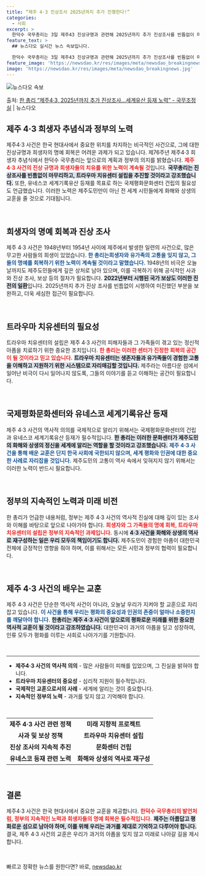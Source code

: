 ```yaml
---
title: “제주 4·3 진상조사 2025년까지 추가 진행한다!”
categories:
  - 사회
excerpt: >
  한덕수 국무총리는 3일 제주43 진상규명과 관련해 2025년까지 추가 진상조사를 빈틈없이 마무리해 미진했던 …
feature_text: >
  ## 뉴스다오 실시간 뉴스 속보입니다.

  한덕수 국무총리는 3일 제주43 진상규명과 관련해 2025년까지 추가 진상조사를 빈틈없이 마무리해 미진했던 …
feature_image: 'https://newsdao.kr/res/images/meta/newsdao_breakingnews.jpg'
image: 'https://newsdao.kr/res/images/meta/newsdao_breakingnews.jpg'
---
```


![뉴스다오 속보](https://newsdao.kr/res/images/meta/newsdao_breakingnews.jpg)

<p>출처: <a href="https://newsdao.kr/3500" rel="dofollow">한 총리 “제주4·3, 2025년까지 추가 진상조사...세계유산 등재 노력” - 국무조정실</a> | 뉴스다오</p>

<h2 data-ke-size="size26">제주 4·3 희생자 추념식과 정부의 노력</h2>

<p data-ke-size="size16">제주4·3 사건은 한국 현대사에서 중요한 위치를 차지하는 비극적인 사건으로, 그에 대한 진상규명과 희생자의 명예 회복은 어려운 과제가 되고 있습니다. 제76주년 제주4·3 희생자 추념식에서 한덕수 국무총리는 앞으로의 계획과 정부의 의지를 밝혔습니다. <b><span style="color: #ee2323;">제주4·3 사건의 진상 규명과 희생자들의 치유를 위한 노력이 계속될 것</span></b>입니다. <b><span style="background-color: #21538527;">국무총리는 진상조사를 빈틈없이 마무리하고, 트라우마 치유센터 설립을 추진할 것이라고 강조했습니다.</span></b> 또한, 유네스코 세계기록유산 등재를 목표로 하는 국제평화문화센터 건립의 필요성도 언급했습니다. 이러한 노력은 제주도민만이 아닌 전 세계 시민들에게 화해와 상생의 교훈을 줄 것으로 기대됩니다.</p>

<p data-ke-size="size16">&nbsp;</p>

<h2 data-ke-size="size26">희생자의 명예 회복과 진상 조사</h2>

<p data-ke-size="size16">제주 4·3 사건은 1948년부터 1954년 사이에 제주에서 발생한 일련의 사건으로, 많은 무고한 사람들의 희생이 있었습니다. <b><span style="color: #1a5490;">한 총리는희생자와 유가족의 고통을 잊지 않고, 그들의 명예를 회복하기 위한 노력이 계속될 것이라고 말했습니다.</span></b> 1948년의 비극은 오늘날까지도 제주도민들에게 깊은 상처로 남아 있으며, 이를 극복하기 위해 공식적인 사과와 진상 조사, 보상 등의 절차가 필요합니다. <b><span style="background-color: #21538527;">2022년부터 시행된 국가 보상도 이러한 진전의 일환</span></b>입니다. 2025년까지 추가 진상 조사를 빈틈없이 시행하여 미진했던 부분을 보완하고, 더욱 세심한 접근이 필요합니다.</p>

<p data-ke-size="size16">&nbsp;</p>

<h2 data-ke-size="size26">트라우마 치유센터의 필요성</h2>

<p data-ke-size="size16">트라우마 치유센터의 설립은 제주 4·3 사건의 피해자들과 그 가족들이 겪고 있는 정신적 아픔을 치료하기 위한 중요한 조치입니다. <b><span style="color: #ee2323;">한 총리는 이러한 센터가 진정한 회복의 공간이 될 것이라고 믿고 있습니다.</span></b> <b><span style="background-color: #21538527;">트라우마 치유센터는 생존자들과 유가족들이 경험한 고통을 이해하고 지원하기 위한 시스템으로 자리매김할 것입니다.</span></b> 제주라는 아름다운 섬에서 일어난 비극이 다시 일어나지 않도록, 그들의 이야기를 듣고 이해하는 공간이 필요합니다.</p>

<p data-ke-size="size16">&nbsp;</p>

<h2 data-ke-size="size26">국제평화문화센터와 유네스코 세계기록유산 등재</h2>

<p data-ke-size="size16">제주 4·3 사건의 역사적 의의를 국제적으로 알리기 위해서는 국제평화문화센터의 건립과 유네스코 세계기록유산 등재가 필수적입니다. <b><span style="background-color: #21538527;">한 총리는 이러한 문화센터가 제주도민의 화해와 상생의 정신을 세계에 알리는 역할을 할 것이라고 강조했습니다.</span></b> <b><span style="color: #1a5490;">제주 4·3 사건을 통해 배운 교훈은 단지 한국 사회에 국한되지 않으며, 세계 평화와 인권에 대한 중요한 사례로 자리잡을 것입니다.</span></b> 제주도민의 고통이 역사 속에서 잊혀지지 않기 위해서는 이러한 노력이 반드시 필요합니다.</p>

<p data-ke-size="size16">&nbsp;</p>

<h2 data-ke-size="size26">정부의 지속적인 노력과 미래 비전</h2>

<p data-ke-size="size16">한 총리가 언급한 내용처럼, 정부는 제주 4·3 사건의 역사적 진실에 대해 깊이 있는 조사와 이해를 바탕으로 앞으로 나아가야 합니다. <b><span style="color: #ee2323;">희생자와 그 가족들의 명예 회복, 트라우마 치유센터의 설립은 정부의 지속적인 과제입니다.</span></b> 동시에 <b><span style="background-color: #21538527;">4·3 사건을 화해와 상생의 역사로 재구성하는 일은 우리 모두의 책임이기도 합니다.</span></b> 제주도민이 경험한 아픔이 대한민국 전체에 긍정적인 영향을 줘야 하며, 이를 위해서는 모든 시민과 정부의 협력이 필요합니다.</p>

<p data-ke-size="size16">&nbsp;</p>

<h2 data-ke-size="size26">제주 4·3 사건의 배우는 교훈</h2>

<p data-ke-size="size16">제주 4·3 사건은 단순한 역사적 사건이 아니라, 오늘날 우리가 지켜야 할 교훈으로 자리잡고 있습니다. <b><span style="color: #1a5490;">이 사건을 통해 우리는 평화의 중요성과 인권의 존중이 얼마나 소중한지를 깨달아야 합니다.</span></b> <b><span style="background-color: #21538527;">한총리는 제주 4·3 사건이 앞으로의 평화로운 미래를 위한 중요한 역사적 교훈이 될 것이라고 강조하였습니다.</span></b> 대한민국이 과거의 아픔을 딛고 성장하여, 인류 모두가 평화를 이루는 사회로 나아가기를 기원합니다.</p>

<p data-ke-size="size16">&nbsp;</p>

<hr>

<ul>
    <li><b>제주4·3 사건의 역사적 의의</b> - 많은 사람들이 피해를 입었으며, 그 진실을 밝혀야 합니다.</li>
    <li><b>트라우마 치유센터의 중요성</b> - 심리적 지원이 필수적입니다.</li>
    <li><b>국제적인 교훈으로서의 사례</b> - 세계에 알리는 것이 중요합니다.</li>
    <li><b>지속적인 정부의 노력</b> - 과거를 잊지 않고 기억해야 합니다.</li>
</ul>

<p data-ke-size="size16">&nbsp;</p>

<table>
    <tr>
        <td style="text-align: center; height: 17px;"><b>제주 4·3 사건 관련 정책</b></td>
        <td style="text-align: center; height: 17px;"><b>미래 지향적 프로젝트</b></td>
    </tr>
    <tr>
        <td style="text-align: center; height: 17px;"><b>사과 및 보상 정책</b></td>
        <td style="text-align: center; height: 17px;"><b>트라우마 치유센터 설립</b></td>
    </tr>
    <tr>
        <td style="text-align: center; height: 17px;"><b>진상 조사의 지속적 추진</b></td>
        <td style="text-align: center; height: 17px;"><b>문화센터 건립</b></td>
    </tr>
    <tr>
        <td style="text-align: center; height: 17px;"><b>유네스코 등재 관련 노력</b></td>
        <td style="text-align: center; height: 17px;"><b>화해와 상생의 역사로 재구성</b></td>
    </tr>
</table>

<p data-ke-size="size16">&nbsp;</p>

<h2 data-ke-size="size26">결론</h2>

<p data-ke-size="size16">제주4·3 사건은 한국 현대사에서 중요한 교훈을 제공합니다. <b><span style="color: #ee2323;">한덕수 국무총리의 발언처럼, 정부의 지속적인 노력과 희생자들의 명예 회복은 필수적입니다.</span></b> <b><span style="background-color: #21538527;">제주는 아름답고 평화로운 섬으로 남아야 하며, 이를 위해 우리는 과거를 제대로 기억하고 다루어야 합니다.</span></b> 결국, 제주 4·3 사건의 교훈은 우리가 과거의 아픔을 잊지 않고 미래로 나아갈 길을 제시합니다.</p>

<p data-ke-size="size16">&nbsp;</p> 

빠르고 정확한 뉴스를 원한다면? 바로, <a href="https://newsdao.kr" rel="dofollow">newsdao.kr</a>


